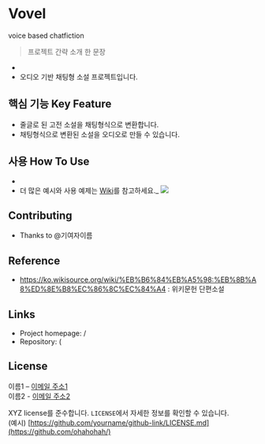 # Vovel
voice based chatfiction

> 프로젝트 간략 소개 한 문장 
- 
- 오디오 기반 채팅형 소설 프로젝트입니다. 

## 핵심 기능  Key Feature
- 줄글로 된 고전 소설을 채팅형식으로 변환합니다. 
- 채팅형식으로 변환된 소설을 오디오로 만들 수 있습니다. 

## 사용 How To Use
- 
- 더 많은 예시와 사용 예제는 [Wiki](wiki)를 참고하세요._
![](header.png)

## Contributing
- Thanks to @기여자이름

## Reference
- https://ko.wikisource.org/wiki/%EB%B6%84%EB%A5%98:%EB%8B%A8%ED%8E%B8%EC%86%8C%EC%84%A4 : 위키문헌 단편소설 

## Links
- Project homepage: /
- Repository: (

## License
이름1 – [이메일 주소1](mailto:이메일주소@example.com)  
이름2 - [이메일 주소2](mailto:이메일주소@example.com)  

XYZ license를 준수합니다. ``LICENSE``에서 자세한 정보를 확인할 수 있습니다.  
(예시) [https://github.com/yourname/github-link/LICENSE.md](https://github.com/ohahohah/)
